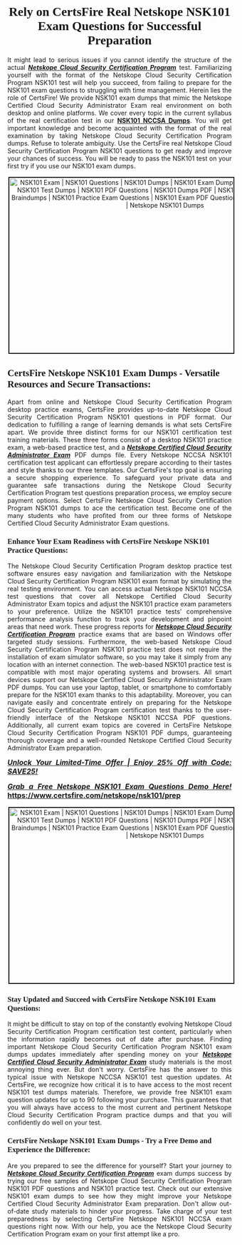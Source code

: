<h1 style="text-align: center;"><strong><span style="display:block; color:#Black; "><span style="font-family:Tahoma,Times,serif;">Rely on CertsFire Real Netskope NSK101 Exam Questions for Successful Preparation</span></span></strong></h1>

<p style="text-align:justify">It might lead to serious issues if you cannot identify the structure of the actual <u><em><strong>Netskope Cloud Security Certification Program</strong></em></u> test. Familiarizing yourself with the format of the Netskope Cloud Security Certification Program NSK101 test will help you succeed, from failing to prepare for the NSK101 exam questions to struggling with time management. Herein lies the role of CertsFire! We provide NSK101 exam dumps that mimic the Netskope Certified Cloud Security Administrator Exam real environment on both desktop and online platforms. We cover every topic in the current syllabus of the real certification test in our <strong><a href="https://www.certsfire.com/netskope/nsk101/prep">NSK101 NCCSA Dumps</a></strong>. You will get important knowledge and become acquainted with the format of the real examination by taking Netskope Cloud Security Certification Program dumps. Refuse to tolerate ambiguity. Use the CertsFire real Netskope Cloud Security Certification Program NSK101 questions to get ready and improve your chances of success. You will be ready to pass the NSK101 test on your first try if you use our NSK101 exam dumps.</p>

<p style="text-align: center;"><img alt="NSK101 Exam | NSK101 Questions | NSK101 Dumps | NSK101 Exam Dumps | NSK101 Exam Questions | NSK101 Test Dumps | NSK101 PDF Questions | NSK101 Dumps PDF | NSK101 Test Questions | NSK101 Braindumps | NSK101 Practice Exam Questions | NSK101 Exam PDF Questions | CertsFire NSK101 Dumps | Netskope NSK101 Dumps" src="https://i.imgur.com/SYzw28Y.jpeg" style="width: 700px; height: 393px; border-width: 2px; border-style: solid; margin: 2px;" /></p>

<h2><strong><span style="display:block; color:#Black; "><span style="font-family:Tahoma,Times,serif;">CertsFire Netskope NSK101 Exam Dumps - Versatile Resources and Secure Transactions:</span></span></strong></h2>

<p style="text-align:justify">Apart from online and Netskope Cloud Security Certification Program desktop practice exams, CertsFire provides up-to-date Netskope Cloud Security Certification Program NSK101 questions in PDF format. Our dedication to fulfilling a range of learning demands is what sets CertsFire apart. We provide three distinct forms for our NSK101 certification test training materials. These three forms consist of a desktop NSK101 practice exam, a web-based practice test, and a <u><strong><em>Netskope Certified Cloud Security Administrator Exam</em></strong></u> PDF dumps file. Every Netskope NCCSA NSK101 certification test applicant can effortlessly prepare according to their tastes and style thanks to our three templates. Our CertsFire's top goal is ensuring a secure shopping experience. To safeguard your private data and guarantee safe transactions during the Netskope Cloud Security Certification Program test questions preparation process, we employ secure payment options. Select CertsFire Netskope Cloud Security Certification Program NSK101 dumps to ace the certification test. Become one of the many students who have profited from our three forms of Netskope Certified Cloud Security Administrator Exam questions.</p>

<h3><strong><span style="display:block; color:#Black; "><span style="font-family:Tahoma,Times,serif;">Enhance Your Exam Readiness with CertsFire Netskope NSK101 Practice Questions:</span></span></strong></h3>

<p style="text-align:justify">The Netskope Cloud Security Certification Program desktop practice test software ensures easy navigation and familiarization with the Netskope Cloud Security Certification Program NSK101 exam format by simulating the real testing environment. You can access actual Netskope NSK101 NCCSA test questions that cover all Netskope Certified Cloud Security Administrator Exam topics and adjust the NSK101 practice exam parameters to your preference. Utilize the NSK101 practice tests' comprehensive performance analysis function to track your development and pinpoint areas that need work. These progress reports for <u><em><strong>Netskope Cloud Security Certification Program</strong></em></u> practice exams that are based on Windows offer targeted study sessions. Furthermore, the web-based Netskope Cloud Security Certification Program NSK101 practice test does not require the installation of exam simulator software, so you may take it simply from any location with an internet connection. The web-based NSK101 practice test is compatible with most major operating systems and browsers. All smart devices support our Netskope Certified Cloud Security Administrator Exam PDF dumps. You can use your laptop, tablet, or smartphone to comfortably prepare for the NSK101 exam thanks to this adaptability. Moreover, you can navigate easily and concentrate entirely on preparing for the Netskope Cloud Security Certification Program certification test thanks to the user-friendly interface of the Netskope NSK101 NCCSA PDF questions. Additionally, all current exam topics are covered in CertsFire Netskope Cloud Security Certification Program NSK101 PDF dumps, guaranteeing thorough coverage and a well-rounded Netskope Certified Cloud Security Administrator Exam preparation.</p>

<p style="text-align: justify;"><span style="font-size:16px;"><strong><u><em>Unlock Your Limited-Time Offer | Enjoy 25% Off with Code: SAVE25!</em></u></strong></span></p>

<p style="text-align: justify;"><span style="font-size:16px;"><strong><u><em>Grab a Free Netskope NSK101 Exam Questions Demo Here! </em></u><a href="https://www.certsfire.com/netskope/nsk101/prep">https://www.certsfire.com/netskope/nsk101/prep</a></strong></span></p>

<p style="text-align: center;"><img alt="NSK101 Exam | NSK101 Questions | NSK101 Dumps | NSK101 Exam Dumps | NSK101 Exam Questions | NSK101 Test Dumps | NSK101 PDF Questions | NSK101 Dumps PDF | NSK101 Test Questions | NSK101 Braindumps | NSK101 Practice Exam Questions | NSK101 Exam PDF Questions | CertsFire NSK101 Dumps | Netskope NSK101 Dumps" src="https://i.imgur.com/2YaVQXX.jpeg" style="width: 700px; height: 393px; border-width: 2px; border-style: solid; margin: 2px;" /></p>

<h3><strong><span style="display:block; color:#Black; "><span style="font-family:Tahoma,Times,serif;">Stay Updated and Succeed with CertsFire Netskope NSK101 Exam Questions:</span></span></strong></h3>

<p style="text-align:justify">It might be difficult to stay on top of the constantly evolving Netskope Cloud Security Certification Program certification test content, particularly when the information rapidly becomes out of date after purchase. Finding important Netskope Cloud Security Certification Program NSK101 exam dumps updates immediately after spending money on your <u><em><strong>Netskope Certified Cloud Security Administrator Exam</strong></em></u> study materials is the most annoying thing ever. But don't worry. CertsFire has the answer to this typical issue with Netskope NCCSA NSK101 test question updates. At CertsFire, we recognize how critical it is to have access to the most recent NSK101 test dumps materials. Therefore, we provide free NSK101 exam question updates for up to 90 following your purchase. This guarantees that you will always have access to the most current and pertinent Netskope Cloud Security Certification Program practice dumps and that you will confidently do well on your test.</p>

<h3><strong><span style="display:block; color:#Black; "><span style="font-family:Tahoma,Times,serif;">CertsFire Netskope NSK101 Exam Dumps - Try a Free Demo and Experience the Difference:</span></span></strong></h3>

<p style="text-align:justify">Are you prepared to see the difference for yourself? Start your journey to <u><em><strong>Netskope Cloud Security Certification Program</strong></em></u> exam dumps success by trying our free samples of Netskope Cloud Security Certification Program NSK101 PDF questions and NSK101 practice test. Check out our extensive NSK101 exam dumps to see how they might improve your Netskope Certified Cloud Security Administrator Exam preparation. Don't allow out-of-date study materials to hinder your progress. Take charge of your test preparedness by selecting CertsFire Netskope NSK101 NCCSA exam questions right now. With our help, you ace the Netskope Cloud Security Certification Program exam on your first attempt like a pro.</p>
